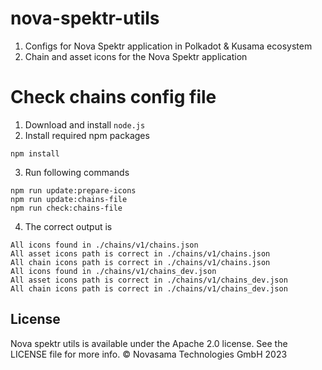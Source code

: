 # nova-spektr-utils
1. Configs for Nova Spektr application in Polkadot &amp; Kusama ecosystem
2. Chain and asset icons for the Nova Spektr application

# Check chains config file
1. Download and install `node.js`
2. Install required npm packages  
```shell
npm install
```
3. Run following commands
```shell
npm run update:prepare-icons
npm run update:chains-file
npm run check:chains-file
```
4. The correct output is 
```text
All icons found in ./chains/v1/chains.json
All asset icons path is correct in ./chains/v1/chains.json
All chain icons path is correct in ./chains/v1/chains.json
All icons found in ./chains/v1/chains_dev.json
All asset icons path is correct in ./chains/v1/chains_dev.json
All chain icons path is correct in ./chains/v1/chains_dev.json
```
## License
Nova spektr utils is available under the Apache 2.0 license. See the LICENSE file for more info.
© Novasama Technologies GmbH 2023